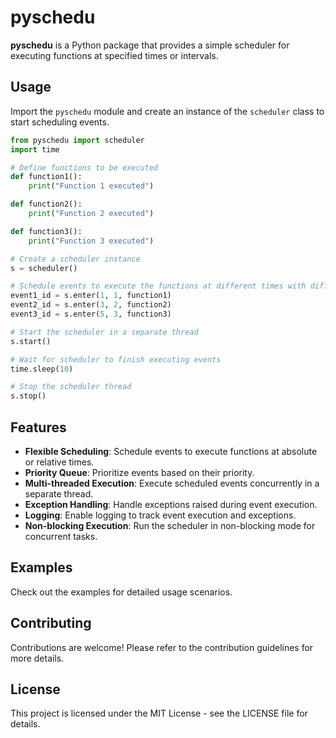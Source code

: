 # pyschedu

**pyschedu** is a Python package that provides a simple scheduler for executing functions at specified times or intervals.

## Usage

Import the `pyschedu` module and create an instance of the `scheduler` class to start scheduling events.

```python
from pyschedu import scheduler
import time

# Define functions to be executed
def function1():
    print("Function 1 executed")

def function2():
    print("Function 2 executed")

def function3():
    print("Function 3 executed")

# Create a scheduler instance
s = scheduler()

# Schedule events to execute the functions at different times with different priorities
event1_id = s.enter(1, 1, function1)
event2_id = s.enter(3, 2, function2)
event3_id = s.enter(5, 3, function3)

# Start the scheduler in a separate thread
s.start()

# Wait for scheduler to finish executing events
time.sleep(10)

# Stop the scheduler thread
s.stop()
```
## Features
- **Flexible Scheduling**: Schedule events to execute functions at absolute or relative times.
- **Priority Queue**: Prioritize events based on their priority.
- **Multi-threaded Execution**: Execute scheduled events concurrently in a separate thread.
- **Exception Handling**: Handle exceptions raised during event execution.
- **Logging**: Enable logging to track event execution and exceptions.
- **Non-blocking Execution**: Run the scheduler in non-blocking mode for concurrent tasks.

## Examples
Check out the examples for detailed usage scenarios.

## Contributing
Contributions are welcome! Please refer to the contribution guidelines for more details.

## License
This project is licensed under the MIT License - see the LICENSE file for details.
